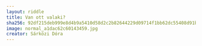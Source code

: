 ```yaml
---
layout: riddle
title: Van ott valaki?
sha256: 92df215deb999e8d4b9a5410d58d2c2b82644229d09714f1bb62dc55408d91b0
image: normal_a1dac62c60143459.jpg
creator: Sárközi Dóra
---
```

